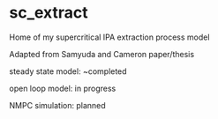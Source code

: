 # sc_extract
Home of my supercritical IPA extraction process model

Adapted from Samyuda and Cameron paper/thesis 

steady state model: ~completed

open loop model: in progress

NMPC simulation: planned
